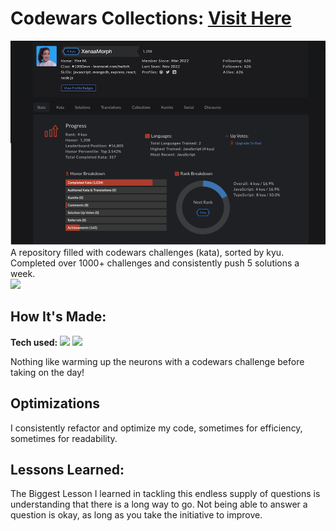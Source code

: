 # Codewars Collections: <a target="_blank" href="https://www.codewars.com/users/XenaaMorph%20/completed_solutions" >Visit Here</a>

![alt tag](https://github.com/yiremorlans/codewars/blob/main/codewars_screensho.png)
A repository filled with codewars challenges (kata), sorted by kyu. Completed over 1000+ challenges and consistently push 5 solutions a week.
<br>
<img src="https://www.codewars.com/users/XenaaMorph%20/badges/large"/>

## How It's Made:

**Tech used:** <img src="https://img.shields.io/static/v1?label=|&message=JAVASCRIPT&color=3c7f5d&style=plastic&logo=javascript"/> <img src="https://img.shields.io/static/v1?label=|&message=TYPESCRIPT&color=3178C6&style=plastic&logo=typescript"/>

Nothing like warming up the neurons with a codewars challenge before taking on the day!

## Optimizations

I consistently refactor and optimize my code, sometimes for efficiency, sometimes for readability.

## Lessons Learned:

The Biggest Lesson I learned in tackling this endless supply of questions is understanding that there is a long way to go. Not being able to answer a question is okay, as long as you take the initiative to improve.
